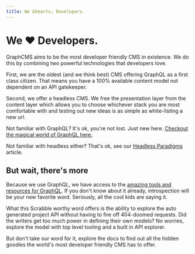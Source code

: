 ```yaml
---
title: We &hearts; Developers.
---
```

# We &hearts; Developers.
GraphCMS aims to be the most developer friendly CMS in existence. We do this by combining two powerful technologies that developers love.

First, we are the oldest (and we think best) CMS offering GraphQL as a first class citizen. That means you have a 100% available content model not dependent on an API gatekeeper.

Second, we offer a headless CMS. We free the presentation layer from the content layer which allows you to choose whichever stack you are most comfortable with and testing out new ideas is as simple as white-listing a new url.

Not familiar with GraphQL? It's ok, you're not lost. Just new here. [Checkout the magical world of GraphQL here.](https://graphql.org/learn/)

Not familiar with headless either? That's ok, see our [Headless Paradigms](../getting-started/headless-paradigms.md) article.

## But wait, there's more
Because we use GraphQL, we have access to the [amazing tools and resources for GraphQL](../graphql-tools-resources.md). If you don't know about it already, introspection will be your new favorite word. Seriously, all the cool kids are saying it.

What this Scrabble worthy word offers is the ability to explore the auto generated project API without having to fire off 404-doomed requests. Did the writers get too much power in defining their own models? No worries, explore the model with top level tooling and a built in API explorer.

<!-- TODO: Api Explorer -->

But don't take our word for it, explore the docs to find out all the hidden goodies the world's most developer friendly CMS has to offer.